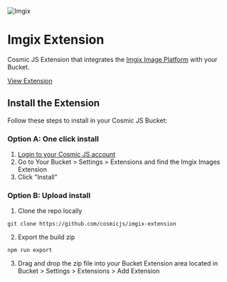 ![Imgix](https://cosmic-s3.imgix.net/459e5b00-18f9-11e9-a4f7-733933d61ae1-imgix-presskit.png?w=1600&h=550&fit=crop&crop=center)
# Imgix Extension
Cosmic JS Extension that integrates the [Imgix Image Platform](https://imgix.com) with your Bucket.

[View Extension](https://cosmicjs.com/extensions/imgix-editor)

## Install the Extension
Follow these steps to install in your Cosmic JS Bucket:
### Option A: One click install
1. [Login to your Cosmic JS account](https://cosmicjs.com)
2. Go to Your Bucket > Settings > Extensions and find the Imgix Images Extension
3. Click "Install"
### Option B: Upload install
1. Clone the repo locally
```
git clone https://github.com/cosmicjs/imgix-extension
```
2. Export the build zip
```
npm run export
```
3. Drag and drop the zip file into your Bucket Extension area located in Bucket > Settings > Extensions > Add Extension
